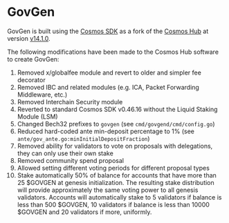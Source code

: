 # GovGen

GovGen is built using the [Cosmos SDK](https://github.com/cosmos/cosmos-sdk) as a fork of the
[Cosmos Hub](https://github.com/cosmos/gaia) at version [v14.1.0](https://github.com/cosmos/gaia/releases/tag/v14.1.0).

The following modifications have been made to the Cosmos Hub software to create GovGen:

1. Removed x/globalfee module and revert to older and simpler fee decorator
2. Removed IBC and related modules (e.g. ICA, Packet Forwarding Middleware, etc.)
3. Removed Interchain Security module
4. Reverted to standard Cosmos SDK v0.46.16 without the Liquid Staking Module (LSM)
5. Changed Bech32 prefixes to `govgen` (see `cmd/govgend/cmd/config.go`)
6. Reduced hard-coded ante min-deposit percentage to 1% (see `ante/gov_ante.go:minInitialDepositFraction`)
7. Removed ability for validators to vote on proposals with delegations, they can only use their own stake
8. Removed community spend proposal
9. Allowed setting different voting periods for different proposal types
10. Stake automatically 50% of balance for accounts that have more than 25 $GOVGEN at genesis initialization. The resulting stake distribution will provide approximately the same voting power to all genesis validators. Accounts will automatically stake to 5 validators if balance is less than 500 $GOVGEN, 10 validators if balance is less than 10000 $GOVGEN and 20 validators if more, uniformly.
   
